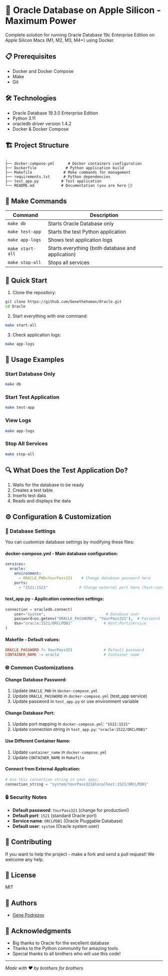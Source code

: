 # 🚀 Oracle Database on Apple Silicon - Maximum Power

Complete solution for running Oracle Database 19c Enterprise Edition on Apple Silicon Macs (M1, M2, M3, M4+) using Docker.

## 📋 Prerequisites

- Docker and Docker Compose
- Make
- Git

## 🛠 Technologies

- Oracle Database 19.3.0 Enterprise Edition
- Python 3.11
- oracledb driver version 1.4.2
- Docker & Docker Compose

## 🏗 Project Structure

```
.
├── docker-compose.yml      # Docker containers configuration
├── Dockerfile             # Python application build
├── Makefile              # Make commands for management
├── requirements.txt      # Python dependencies
├── test_app.py          # Test application
└── README.md            # Documentation (you are here 👀)
```

## 🎯 Make Commands

| Command | Description |
|---------|-------------|
| `make db` | Starts Oracle Database only |
| `make test-app` | Starts the test Python application |
| `make app-logs` | Shows test application logs |
| `make start-all` | Starts everything (both database and application) |
| `make stop-all` | Stops all services |

## 🚀 Quick Start

1. Clone the repository:
```bash
git clone https://github.com/Genethehuman/Oracle.git
cd Oracle
```

2. Start everything with one command:
```bash
make start-all
```

3. Check application logs:
```bash
make app-logs
```

## 📝 Usage Examples

### Start Database Only
```bash
make db
```

### Start Test Application
```bash
make test-app
```

### View Logs
```bash
make app-logs
```

### Stop All Services
```bash
make stop-all
```

## 🔍 What Does the Test Application Do?

1. Waits for the database to be ready
2. Creates a test table
3. Inserts test data
4. Reads and displays the data

## ⚙️ Configuration & Customization

### 🔑 Database Settings

You can customize database settings by modifying these files:

#### **docker-compose.yml** - Main database configuration:
```yaml
services:
  oracle:
    environment:
      - ORACLE_PWD=YourPass321    # Change database password here
    ports:
      - "1521:1521"              # Change external port here (host:container)
```

#### **test_app.py** - Application connection settings:
```python
connection = oracledb.connect(
    user="system",                           # Database user
    password=os.getenv("ORACLE_PASSWORD", "YourPass321"),  # Password
    dsn="oracle:1521/ORCLPDB1"              # Host:Port/Service
)
```

#### **Makefile** - Default values:
```makefile
ORACLE_PASSWORD ?= YourPass321              # Default password
CONTAINER_NAME := oracle                    # Container name
```

### 🌐 Common Customizations

#### Change Database Password:
1. Update `ORACLE_PWD` in `docker-compose.yml`
2. Update `ORACLE_PASSWORD` in `docker-compose.yml` (test_app service)
3. Update password in `test_app.py` or use environment variable

#### Change Database Port:
1. Update port mapping in `docker-compose.yml`: `"1522:1521"`
2. Update connection string in `test_app.py`: `"oracle:1522/ORCLPDB1"`

#### Use Different Container Name:
1. Update `container_name` in `docker-compose.yml`
2. Update `CONTAINER_NAME` in `Makefile`

#### Connect from External Application:
```python
# Use this connection string in your apps:
connection_string = "system/YourPass321@localhost:1521/ORCLPDB1"
```

### 🔒 Security Notes

- **Default password**: `YourPass321` (change for production!)
- **Default port**: `1521` (standard Oracle port)
- **Service name**: `ORCLPDB1` (Oracle Pluggable Database)
- **Default user**: `system` (Oracle system user)

## 🤝 Contributing

If you want to help the project - make a fork and send a pull request! We welcome any help.

## 📜 License

MIT

## 👥 Authors

- [Gene Podrezov](https://github.com/Genethehuman)

## 🙏 Acknowledgments

- Big thanks to Oracle for the excellent database
- Thanks to the Python community for amazing tools
- Special thanks to all brothers who will use this code!


---
*Made with ❤️ by brothers for brothers* 